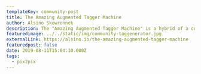 ```yaml
---
templateKey: community-post
title: The Amazing Augmented Tagger Machine
author: Alsino Skowronnek
description: The "Amazing Augmented Tagger Machine" is a hybrid of a custom-made piece of software and an interactive installation, based on a deep convolution neural network, trained on a data set of ~1,000 annotated street tag images from Germany.
featuredimage: ../../static/img/community-taggenerator.jpg
externalLink: https://alsino.io/the-amazing-augmented-tagger-machine
featuredpost: false
date: 2019-08-11T15:04:10.000Z
tags:
  - pix2pix
---
```

